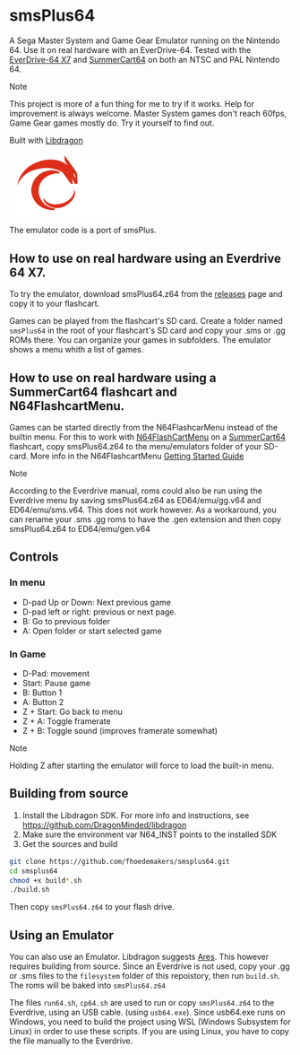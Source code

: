 # smsPlus64

A Sega Master System and Game Gear Emulator running on the Nintendo 64. Use it on real hardware with an EverDrive-64. Tested with the [EverDrive-64 X7](https://krikzz.com/our-products/cartridges/ed64x7.html) and [SummerCart64](https://summercart64.dev/) on both an NTSC and PAL Nintendo 64.

> [!NOTE]
> This project is more of a fun thing for me to try if it works. Help for improvement is always welcome. 
Master System games don't reach 60fps, Game Gear games mostly do. Try it yourself to find out.


Built with [Libdragon](https://github.com/DragonMinded/libdragon)

<img src="/assets/libdragon.png" width="200" />

The emulator code is a port of smsPlus.

## How to use on real hardware using an Everdrive 64 X7.

To try the emulator, download smsPlus64.z64 from the [releases](https://github.com/fhoedemakers/smsplus64/releases/latest) page and copy it to your flashcart.

Games can be played from the flashcart's SD card. Create a folder named `smsPlus64` in the root of your flashcart's SD card and copy your .sms or .gg ROMs there. You can organize your games in subfolders. The emulator shows a menu whith a list of games.

## How to use on real hardware using a SummerCart64 flashcart and N64FlashcartMenu.

Games can be started directly from the N64FlashcarMenu instead of the builtin menu.
For this to work with  [N64FlashCartMenu](https://github.com/Polprzewodnikowy/N64FlashcartMenu) on a [SummerCart64](https://github.com/Polprzewodnikowy/SummerCart64) flashcart, copy smsPlus64.z64 to the menu/emulators folder of your SD-card. More info in the N64FlashcartMenu [Getting Started Guide](https://github.com/Polprzewodnikowy/N64FlashcartMenu/blob/main/docs/00_getting_started_sd.md)


> [!NOTE]
> According to the Everdrive manual, roms could also be run using the Everdrive menu by saving smsPlus64.z64 as ED64/emu/gg.v64 and ED64/emu/sms.v64. This does not work however.
> As a workaround, you can rename your .sms .gg roms to have the .gen extension and then copy smsPlus64.z64 to ED64/emu/gen.v64

## Controls

### In menu

- D-pad Up or Down: Next previous game
- D-pad left or right: previous or next page.
- B: Go to previous folder
- A: Open folder or start selected game

### In Game

- D-Pad: movement
- Start: Pause game
- B: Button 1
- A: Button 2
- Z + Start: Go back to menu
- Z + A: Toggle framerate
- Z + B: Toggle sound (improves framerate somewhat)

>[!NOTE]
> Holding Z after starting the emulator will force to load the built-in menu. 

## Building from source

1. Install the Libdragon SDK. For more info and instructions, see https://github.com/DragonMinded/libdragon
2. Make sure the environment var N64_INST points to the installed SDK
3. Get the sources and build

````bash
git clone https://github.com/fhoedemakers/smsplus64.git
cd smsplus64
chmod +x build*.sh
./build.sh
````

Then copy `smsPlus64.z64` to your flash drive.

## Using an Emulator

You can also use an Emulator. Libdragon suggests [Ares](https://ares-emu.net/download). This however requires building from source. Since an Everdrive is not used, copy your .gg or .sms files to the `filesystem` folder of this repoistory, then run `build.sh`. The roms will be baked into `smsPlus64.z64` 

The files `run64.sh`, `cp64.sh` are used to  run or copy `smsPlus64.z64` to the Everdrive, using an USB cable. (using `usb64.exe`). Since usb64.exe runs on Windows, you need to build the project using WSL (Windows Subsystem for Linux) in order to use these scripts. If you are using Linux, you have to copy the file manually to the Everdrive.

